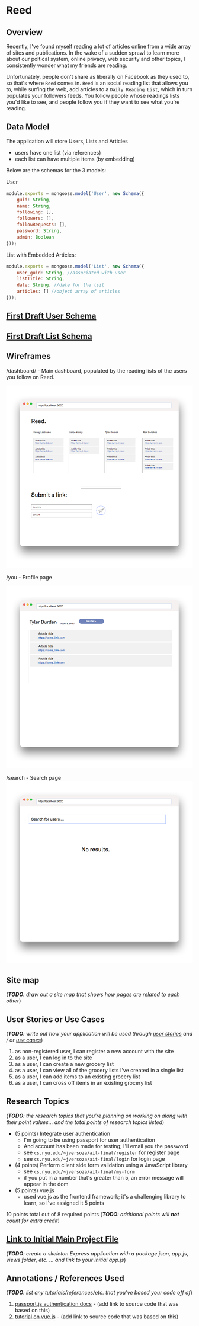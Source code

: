 # Reed

## Overview
Recently, I've found myself reading a lot of articles online from a wide array of sites and publications. In the wake of a sudden sprawl to learn more about our poltical system, online privacy, web security and other topics, I consistently wonder what my friends are reading.

Unfortunately, people don't share as liberally on Facebook as they used to, so that's where `Reed` comes in. `Reed` is an social reading list that allows you to, while surfing the web, add articles to a `Daily Reading List`, which in turn populates your followers feeds. You follow people whose readings lists you'd like to see, and people follow you if they want to see what you're reading.


## Data Model

The application will store Users, Lists and Articles

* users have one list (via references)
* each list can have multiple items (by embedding)

Below are the schemas for the 3 models:

User

```javascript
module.exports = mongoose.model('User', new Schema({
    guid: String,
    name: String,
    following: [],
    followers: [],
    followRequests: [],
    password: String,
    admin: Boolean
}));
```

List with Embedded Articles:

```javascript
module.exports = mongoose.model('List', new Schema({
    user_guid: String, //associated with user
    listTitle: String,
    date: String, //date for the lsit
    articles: [] //object array of articles
}));
```
## [First Draft User Schema](server/models/user.js)
## [First Draft List Schema](server/models/list.js)

## Wireframes

/dashboard/ - Main dashboard, populated by the reading lists of the users you follow on Reed.

![dash](documentation/dashboard.png)

/you - Profile page

![profile](documentation/profile.png)

/search - Search page
![search](documentation/search.png)

## Site map

(___TODO__: draw out a site map that shows how pages are related to each other_)


## User Stories or Use Cases

(___TODO__: write out how your application will be used through [user stories](http://en.wikipedia.org/wiki/User_story#Format) and / or [use cases](https://www.mongodb.com/download-center?jmp=docs&_ga=1.47552679.1838903181.1489282706#previous)_)

1. as non-registered user, I can register a new account with the site
2. as a user, I can log in to the site
3. as a user, I can create a new grocery list
4. as a user, I can view all of the grocery lists I've created in a single list
5. as a user, I can add items to an existing grocery list
6. as a user, I can cross off items in an existing grocery list

## Research Topics

(___TODO__: the research topics that you're planning on working on along with their point values... and the total points of research topics listed_)

* (5 points) Integrate user authentication
    * I'm going to be using passport for user authentication
    * And account has been made for testing; I'll email you the password
    * see <code>cs.nyu.edu/~jversoza/ait-final/register</code> for register page
    * see <code>cs.nyu.edu/~jversoza/ait-final/login</code> for login page
* (4 points) Perform client side form validation using a JavaScript library
    * see <code>cs.nyu.edu/~jversoza/ait-final/my-form</code>
    * if you put in a number that's greater than 5, an error message will appear in the dom
* (5 points) vue.js
    * used vue.js as the frontend framework; it's a challenging library to learn, so I've assigned it 5 points

10 points total out of 8 required points (___TODO__: addtional points will __not__ count for extra credit_)


## [Link to Initial Main Project File](app.js)

(___TODO__: create a skeleton Express application with a package.json, app.js, views folder, etc. ... and link to your initial app.js_)

## Annotations / References Used

(___TODO__: list any tutorials/references/etc. that you've based your code off of_)

1. [passport.js authentication docs](http://passportjs.org/docs) - (add link to source code that was based on this)
2. [tutorial on vue.js](https://vuejs.org/v2/guide/) - (add link to source code that was based on this)
